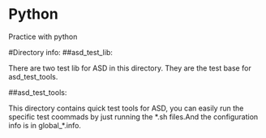 Python
======

<p>Practice with python</p>

#Directory info:
##asd_test_lib:
  <p>There are two test lib for ASD in this directory. They are the test base for asd_test_tools.</p>
  
##asd_test_tools:
  <p>This directory contains quick test tools for ASD, you can easily run the specific test coommads by just running 
the *.sh files.And the configuration info is in global_*.info.</p>
